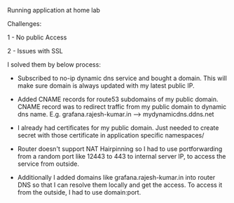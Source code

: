 Running application at home lab

Challenges:

1 - No public Access

2 - Issues with SSL

I solved them by below process:

 - Subscribed to no-ip dynamic dns service and bought a domain. This will make sure domain is always updated with my latest public IP.

 - Added CNAME records for route53 subdomains of my public domain. CNAME record was to redirect traffic from my public domain to dynamic dns name. E.g. grafana.rajesh-kumar.in --> mydynamicdns.ddns.net

 - I already had certificates for my public domain. Just needed to create secret with those certificate in application specific namespaces/

 - Router doesn't support NAT Hairpinning so I had to use portforwarding from a random port like 12443 to 443 to internal server IP, to access the service from outside.

 - Additionally I added domains like grafana.rajesh-kumar.in into router DNS so that I can resolve them locally and get the access. To access it from the outside, I had to use domain:port.
